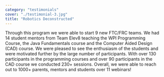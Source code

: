 ```yaml
---
category: "testimonials"
cover: "./testimonial-3.jpg"
title: "Robotics Deconstructed"
---
```


Through this program we were able to start 9 new FTC/FRC teams. We had 14 student mentors from Team Elev8 teaching the WPI Programming Course, the Java Fundamentals course and the Computer Aided Design (CAD) course. We were pleased to see the enthusiasm of the students and were motivated further by the large number of participants. With over 130 participants in the programming courses and over 90 participants in the CAD course we conducted 230+ sessions. Overall, we were able to reach out to 1000+ parents, mentors and students over 11 webinars!
